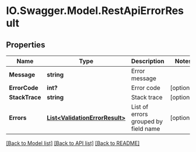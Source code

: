 # IO.Swagger.Model.RestApiErrorResult
## Properties

Name | Type | Description | Notes
------------ | ------------- | ------------- | -------------
**Message** | **string** | Error message | 
**ErrorCode** | **int?** | Error code | [optional] 
**StackTrace** | **string** | Stack trace | [optional] 
**Errors** | [**List&lt;ValidationErrorResult&gt;**](ValidationErrorResult.md) | List of errors grouped by field name | [optional] 

[[Back to Model list]](../README.md#documentation-for-models) [[Back to API list]](../README.md#documentation-for-api-endpoints) [[Back to README]](../README.md)

